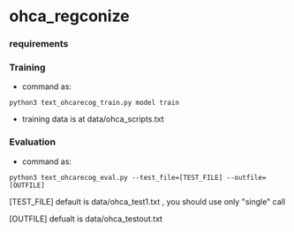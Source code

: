 # ohca_regconize
### requirements

### Training
* command as:

 ``python3 text_ohcarecog_train.py model train ``
* training data is at data/ohca_scripts.txt
### Evaluation 

* command as:

``python3 text_ohcarecog_eval.py --test_file=[TEST_FILE] --outfile=[OUTFILE]`` 

[TEST_FILE] default is data/ohca_test1.txt , you should use only "single" call

[OUTFILE]   defualt is data/ohca_testout.txt
